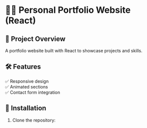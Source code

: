 # 👨‍💻 Personal Portfolio Website (React)

## 📌 Project Overview
A portfolio website built with React to showcase projects and skills.

## 🛠️ Features
✅ Responsive design  
✅ Animated sections  
✅ Contact form integration  

## 🚀 Installation
1. Clone the repository:  
